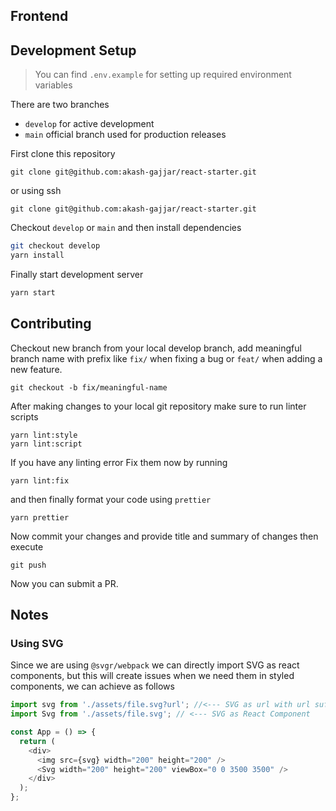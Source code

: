 ## Frontend

## Development Setup

> You can find `.env.example` for setting up required environment variables

There are two branches

- `develop` for active development
- `main` official branch used for production releases

First clone this repository

```text
git clone git@github.com:akash-gajjar/react-starter.git
```

or using ssh

```text
git clone git@github.com:akash-gajjar/react-starter.git
```

Checkout `develop` or `main` and then install dependencies

```sh
git checkout develop
yarn install
```

Finally start development server

```sh
yarn start
```

## Contributing

Checkout new branch from your local develop branch, add meaningful branch name with prefix like
`fix/` when fixing a bug or `feat/` when adding a new feature.

```text
git checkout -b fix/meaningful-name
```

After making changes to your local git repository make sure to run linter
scripts

```text
yarn lint:style
yarn lint:script
```

If you have any linting error Fix them now by running

```text
yarn lint:fix
```

and then finally format your code using `prettier`

```text
yarn prettier
```

Now commit your changes and provide title and summary of changes then execute

```text
git push
```

Now you can submit a PR.

## Notes

### Using SVG

Since we are using `@svgr/webpack` we can directly import SVG as react components, but
this will create issues when we need them in styled components, we can achieve as follows

```js
import svg from './assets/file.svg?url'; //<--- SVG as url with url suffix
import Svg from './assets/file.svg'; // <--- SVG as React Component

const App = () => {
  return (
    <div>
      <img src={svg} width="200" height="200" />
      <Svg width="200" height="200" viewBox="0 0 3500 3500" />
    </div>
  );
};
```
